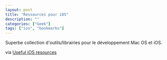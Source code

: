 ```yaml
---
layout: post
title: "Ressources pour iOS"
description: ""
categories: ["Geek"]
tags: ["ios", "bookmarks"]
---
```


Superbe collection d'outils/librairies pour le développement Mac OS et iOS.

via [Useful iOS resources][1]

[1]: http://pulkitgoyal.in/2013/05/05/ios-resources/
